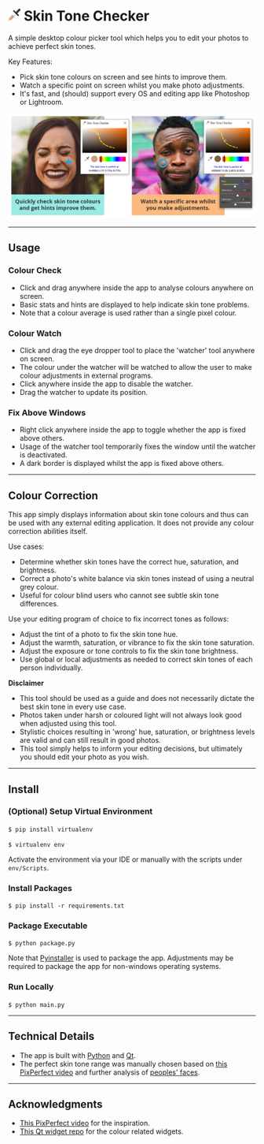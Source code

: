 # ![Icon](https://raw.githubusercontent.com/kangabru/skin-tone-checker/assets/readme/logo.png) Skin Tone Checker

A simple desktop colour picker tool which helps you to edit your photos to achieve perfect skin tones.

Key Features:
- Pick skin tone colours on screen and see hints to improve them.
- Watch a specific point on screen whilst you make photo adjustments.
- It's fast, and (should) support every OS and editing app like Photoshop or Lightroom.

![Banner Image](https://raw.githubusercontent.com/kangabru/skin-tone-checker/assets/readme/banner.jpg)

---

## Usage

### Colour Check
- Click and drag anywhere inside the app to analyse colours anywhere on screen.
- Basic stats and hints are displayed to help indicate skin tone problems.
- Note that a colour average is used rather than a single pixel colour.

### Colour Watch
- Click and drag the eye dropper tool to place the 'watcher' tool anywhere on screen.
- The colour under the watcher will be watched to allow the user to make colour adjustments in external programs.
- Click anywhere inside the app to disable the watcher.
- Drag the watcher to update its position.

### Fix Above Windows
- Right click anywhere inside the app to toggle whether the app is fixed above others.
- Usage of the watcher tool temporarily fixes the window until the watcher is deactivated.
- A dark border is displayed whilst the app is fixed above others.

---

## Colour Correction

This app simply displays information about skin tone colours and thus can be used with any external editing application. It does not provide any colour correction abilities itself.

Use cases:
- Determine whether skin tones have the correct hue, saturation, and brightness.
- Correct a photo's white balance via skin tones instead of using a neutral grey colour.
- Useful for colour blind users who cannot see subtle skin tone differences.

Use your editing program of choice to fix incorrect tones as follows:
- Adjust the tint of a photo to fix the skin tone hue.
- Adjust the warmth, saturation, or vibrance to fix the skin tone saturation.
- Adjust the exposure or tone controls to fix the skin tone brightness.
- Use global or local adjustments as needed to correct skin tones of each person individually.

**Disclaimer**

- This tool should be used as a guide and does not necessarily dictate the best skin tone in every use case.
- Photos taken under harsh or coloured light will not always look good when adjusted using this tool.
- Stylistic choices resulting in 'wrong' hue, saturation, or brightness levels are valid and can still result in good photos.
- This tool simply helps to inform your editing decisions, but ultimately you should edit your photo as you wish.

---

## Install

### (Optional) Setup Virtual Environment

`$ pip install virtualenv`

`$ virtualenv env`

Activate the environment via your IDE or manually with the scripts under `env/Scripts`.

### Install Packages

`$ pip install -r requirements.txt`

### Package Executable

`$ python package.py`

Note that [Pyinstaller](https://pyinstaller.readthedocs.io/en/stable/) is used to package the app. Adjustments may be required to package the app for non-windows operating systems.

### Run Locally

`$ python main.py`

---

## Technical Details

- The app is built with [Python](https://www.python.org/downloads/) and [Qt](https://pyqt5.com).
- The perfect skin tone range was manually chosen based on [this PixPerfect video](https://www.youtube.com/watch?v=Wvr8LCSuFjE) and further analysis of [peoples' faces](http://vis-www.cs.umass.edu/lfw/alpha_all_30.html).

---

## Acknowledgments

- [This PixPerfect video](https://www.youtube.com/watch?v=Wvr8LCSuFjE) for the inspiration.
- [This Qt widget repo](https://github.com/PyQt5/CustomWidgets) for the colour related widgets.